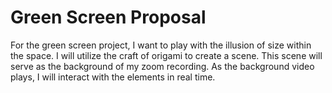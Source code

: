 <h1>Green Screen Proposal</h1>

<p>For the green screen project, I want to play with the illusion of size within the space. I will utilize the craft of origami to create a scene. This scene will serve as the background of my zoom recording. As the background video plays, I will interact with the elements in real time.</p>
